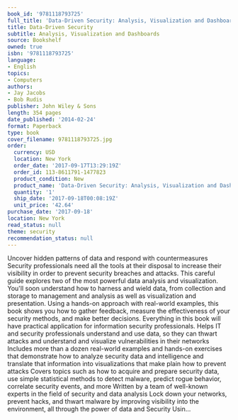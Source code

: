 ```yaml
---
book_id: '9781118793725'
full_title: 'Data-Driven Security: Analysis, Visualization and Dashboards'
title: Data-Driven Security
subtitle: Analysis, Visualization and Dashboards
source: Bookshelf
owned: true
isbn: '9781118793725'
language:
- English
topics:
- Computers
authors:
- Jay Jacobs
- Bob Rudis
publisher: John Wiley & Sons
length: 354 pages
date_published: '2014-02-24'
format: Paperback
type: book
cover_filename: 9781118793725.jpg
order:
  currency: USD
  location: New York
  order_date: '2017-09-17T13:29:19Z'
  order_id: 113-8611791-1477823
  product_condition: New
  product_name: 'Data-Driven Security: Analysis, Visualization and Dashboards'
  quantity: '1'
  ship_date: '2017-09-18T00:08:19Z'
  unit_price: '42.64'
purchase_date: '2017-09-18'
location: New York
read_status: null
theme: security
recommendation_status: null
---
```

Uncover hidden patterns of data and respond with countermeasures Security professionals need all the tools at their disposal to increase their visibility in order to prevent security breaches and attacks. This careful guide explores two of the most powerful data analysis and visualization. You'll soon understand how to harness and wield data, from collection and storage to management and analysis as well as visualization and presentation. Using a hands-on approach with real-world examples, this book shows you how to gather feedback, measure the effectiveness of your security methods, and make better decisions. Everything in this book will have practical application for information security professionals. Helps IT and security professionals understand and use data, so they can thwart attacks and understand and visualize vulnerabilities in their networks Includes more than a dozen real-world examples and hands-on exercises that demonstrate how to analyze security data and intelligence and translate that information into visualizations that make plain how to prevent attacks Covers topics such as how to acquire and prepare security data, use simple statistical methods to detect malware, predict rogue behavior, correlate security events, and more Written by a team of well-known experts in the field of security and data analysis Lock down your networks, prevent hacks, and thwart malware by improving visibility into the environment, all through the power of data and Security Usin...
